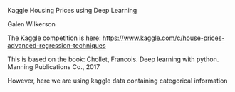 Kaggle Housing Prices using Deep Learning

Galen Wilkerson

The Kaggle competition is here: https://www.kaggle.com/c/house-prices-advanced-regression-techniques

This is based on the book: Chollet, Francois. Deep learning with python. Manning Publications Co., 2017

However, here we are using kaggle data containing categorical information

